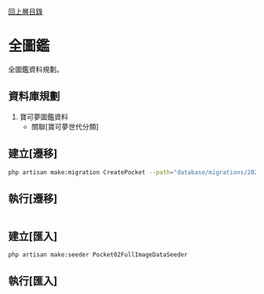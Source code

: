 [回上層目錄](../../README.md)

# 全圖鑑
全圖鑑資料規劃。

## 資料庫規劃
1. 寶可夢圖鑑資料
    - 關聯[寶可夢世代分類]

## 建立[遷移]
```bash
php artisan make:migration CreatePocket --path="database/migrations/20210102FullImage"
```

## 執行[遷移]
```bash
```

## 建立[匯入]
```bash
php artisan make:seeder Pocket02FullImageDataSeeder
```

## 執行[匯入]
```bash
```
